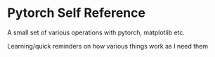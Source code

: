 # Pytorch Self Reference

A small set of various operations with pytorch, matplotlib etc.

Learning/quick reminders on how various things work as I need them